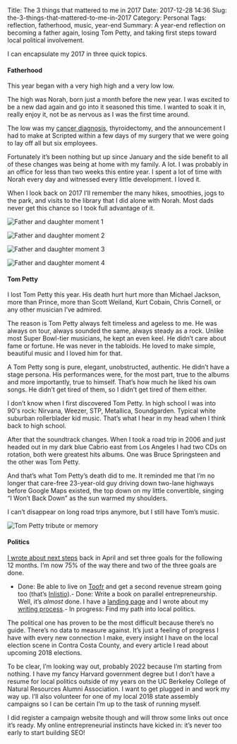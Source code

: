 Title: The 3 things that mattered to me in 2017
Date: 2017-12-28 14:36
Slug: the-3-things-that-mattered-to-me-in-2017
Category: Personal
Tags: reflection, fatherhood, music, year-end
Summary: A year-end reflection on becoming a father again, losing Tom Petty, and taking first steps toward local political involvement.

I can encapsulate my 2017 in three quick topics.

#### Fatherhood

This year began with a very high high and a very low low.

The high was Norah, born just a month before the new year. I was excited to be a new dad again and go into it seasoned this time. I wanted to soak it in, really enjoy it, not be as nervous as I was the first time around.

The low was my [cancer diagnosis](https://medium.com/@rbucks/my-thyroid-got-cancer-b11f4494fc6f), thyroidectomy, and the announcement I had to make at Scripted within a few days of my surgery that we were going to lay off all but six employees.

Fortunately it’s been nothing but up since January and the side benefit to all of these changes was being at home with my family. A lot. I was probably in an office for less than two weeks this entire year. I spent a lot of time with Norah every day and witnessed every little development. I loved it.

When I look back on 2017 I’ll remember the many hikes, smoothies, jogs to the park, and visits to the library that I did alone with Norah. Most dads never get this chance so I took full advantage of it.

![Father and daughter moment 1]({static}/images/2017/12/9ab1a-1coacyech1j_zpvuiftap_w.jpeg)

![Father and daughter moment 2]({static}/images/2017/12/ab14e-1ox89uabc99q9g74herbpvg.jpeg)

![Father and daughter moment 3]({static}/images/2017/12/5fee3-1jrqa36xqmbl_zd3vetjgtq.jpeg)

![Father and daughter moment 4]({static}/images/2017/12/c3f49-1m3j-bzs90xb7mz8pdp8p8q.jpeg)

#### Tom Petty

I lost Tom Petty this year. His death hurt hurt more than Michael Jackson, more than Prince, more than Scott Weiland, Kurt Cobain, Chris Cornell, or any other musician I’ve admired.

The reason is Tom Petty always felt timeless and ageless to me. He was always on tour, always sounded the same, always steady as a rock. Unlike most Super Bowl-tier musicians, he kept an even keel. He didn’t care about fame or fortune. He was never in the tabloids. He loved to make simple, beautiful music and I loved him for that.

A Tom Petty song is pure, elegant, unobstructed, authentic. He didn’t have a stage persona. His performances were, for the most part, true to the albums and more importantly, true to himself. That’s how much he liked his own songs. He didn’t get tired of them, so I didn’t get tired of them either.

I don’t know when I first discovered Tom Petty. In high school I was into 90's rock: Nirvana, Weezer, STP, Metallica, Soundgarden. Typical white suburban rollerblader kid music. That’s what I hear in my head when I think back to high school.

After that the soundtrack changes. When I took a road trip in 2006 and just headed out in my dark blue Cabrio east from Los Angeles I had two CDs on rotation, both were greatest hits albums. One was Bruce Springsteen and the other was Tom Petty.

And that’s what Tom Petty’s death did to me. It reminded me that I’m no longer that care-free 23-year-old guy driving down two-lane highways before Google Maps existed, the top down on my little convertible, singing “I Won’t Back Down” as the sun warmed my shoulders.

I can’t disappear on long road trips anymore, but I still have Tom’s music.

![Tom Petty tribute or memory]({static}/images/2017/12/2d51a-1xijcrjr2z5rz2vv64mgola.png)

#### Politics

[I wrote about next steps](https://medium.com/@rbucks/whats-next-for-me-a6418447d3d0) back in April and set three goals for the following 12 months. I’m now 75% of the way there and two of the three goals are done.

- Done: Be able to live on [Toofr](https://www.toofr.com) and get a second revenue stream going too (that’s [Inlistio](https://www.inlistio.com)).- Done: Write a book on parallel entrepreneurship. Well, it’s *almost* done. I have a [landing page](http://www.parallelentrepreneurship.com/) and I wrote about my [writing process](https://medium.com/@rbucks/how-i-wrote-17k-words-in-just-two-days-2f1979f227a6).- In progress: Find my path into local politics.

The political one has proven to be the most difficult because there’s no guide. There’s no data to measure against. It’s just a feeling of progress I have with every new connection I make, every insight I have on the local election scene in Contra Costa County, and every article I read about upcoming 2018 elections.

To be clear, I’m looking way out, probably 2022 because I’m starting from nothing. I have my fancy Harvard government degree but I don’t have a resume for local politics outside of my years on the UC Berkeley College of Natural Resources Alumni Association. I want to get plugged in and work my way up. I’ll also volunteer for one of my local 2018 state assembly campaigns so I can be certain I’m up to the task of running myself.

I did register a campaign website though and will throw some links out once it’s ready. My online entrepreneurial instincts have kicked in: it’s never too early to start building SEO!